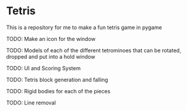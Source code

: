 # Tetris
This is a repository for me to make a fun tetris game in pygame

TODO: Make an icon for the window

TODO: Models of each of the different tetrominoes that can be rotated, dropped and put into a hold window

TODO: UI and Scoring System

TODO: Tetris block generation and falling

TODO: Rigid bodies for each of the pieces

TODO: Line removal